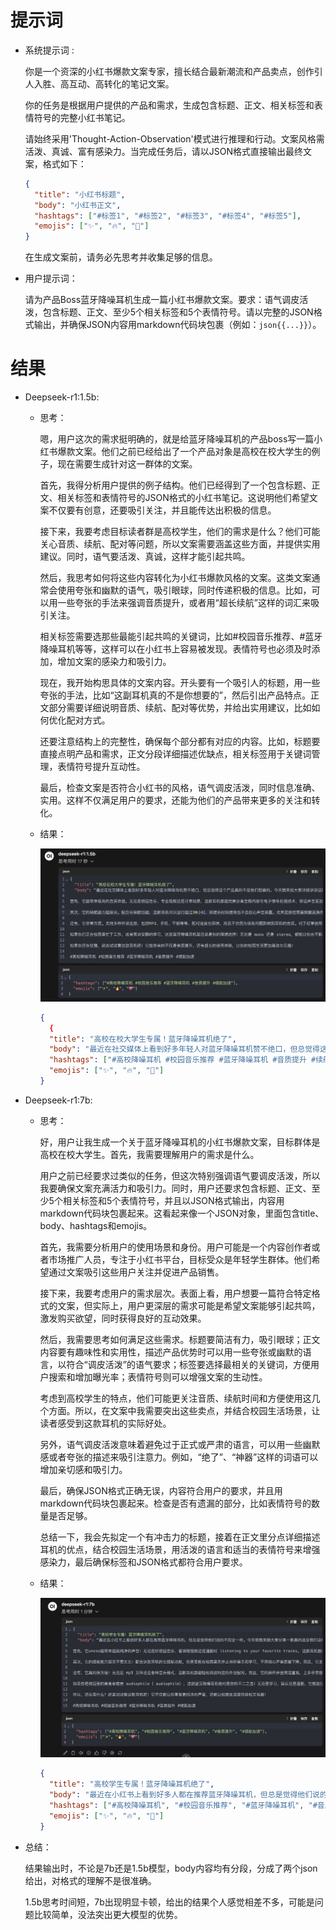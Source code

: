 # 提示词

- 系统提示词 :

  你是一个资深的小红书爆款文案专家，擅长结合最新潮流和产品卖点，创作引人入胜、高互动、高转化的笔记文案。

  你的任务是根据用户提供的产品和需求，生成包含标题、正文、相关标签和表情符号的完整小红书笔记。

  请始终采用'Thought-Action-Observation'模式进行推理和行动。文案风格需活泼、真诚、富有感染力。当完成任务后，请以JSON格式直接输出最终文案，格式如下：
  ```json
  {
    "title": "小红书标题",
    "body": "小红书正文",
    "hashtags": ["#标签1", "#标签2", "#标签3", "#标签4", "#标签5"],
    "emojis": ["✨", "🔥", "💖"]
  }
  ```
  在生成文案前，请务必先思考并收集足够的信息。

- 用户提示词：

  请为产品Boss蓝牙降噪耳机生成一篇小红书爆款文案。要求：语气调皮活泼，包含标题、正文、至少5个相关标签和5个表情符号。请以完整的JSON格式输出，并确保JSON内容用markdown代码块包裹（例如：`json{{...}}`）。
  
  

# 结果

- Deepseek-r1:1.5b:

  - 思考：

    嗯，用户这次的需求挺明确的，就是给蓝牙降噪耳机的产品boss写一篇小红书爆款文案。他们之前已经给出了一个产品对象是高校在校大学生的例子，现在需要生成针对这一群体的文案。

    首先，我得分析用户提供的例子结构。他们已经得到了一个包含标题、正文、相关标签和表情符号的JSON格式的小红书笔记。这说明他们希望文案不仅要有创意，还要吸引关注，并且能传达出积极的信息。

    接下来，我要考虑目标读者群是高校学生，他们的需求是什么？他们可能关心音质、续航、配对等问题，所以文案需要涵盖这些方面，并提供实用建议。同时，语气要活泼、真诚，这样才能引起共鸣。

    然后，我思考如何将这些内容转化为小红书爆款风格的文案。这类文案通常会使用夸张和幽默的语气，吸引眼球，同时传递积极的信息。比如，可以用一些夸张的手法来强调音质提升，或者用“超长续航”这样的词汇来吸引关注。

    相关标签需要选那些最能引起共鸣的关键词，比如#校园音乐推荐、#蓝牙降噪耳机等等，这样可以在小红书上容易被发现。表情符号也必须及时添加，增加文案的感染力和吸引力。

    现在，我开始构思具体的文案内容。开头要有一个吸引人的标题，用一些夸张的手法，比如“这副耳机真的不是你想要的”，然后引出产品特点。正文部分需要详细说明音质、续航、配对等优势，并给出实用建议，比如如何优化配对方式。

    还要注意结构上的完整性，确保每个部分都有对应的内容。比如，标题要直接点明产品和需求，正文分段详细描述优缺点，相关标签用于关键词管理，表情符号提升互动性。

    最后，检查文案是否符合小红书的风格，语气调皮活泼，同时信息准确、实用。这样不仅满足用户的要求，还能为他们的产品带来更多的关注和转化。

  - 结果：

    ![1-5b结果](pic/1-5b结果.jpg)

    ```json
    {
      {
      "title": "高校在校大学生专属！蓝牙降噪耳机绝了",
      "body": "最近在社交媒体上看到好多年轻人对蓝牙降噪耳机赞不绝口，但总觉得这个产品真的不是他们想要的。今天就来给大家详细讲讲这款蓝牙降噪耳机到底有多厉害！首先，它能带来极高的音质体验。无论是校园音乐、专业视频还是日常场景，这款耳机都能完美分离音频内容与电子信号处理技术，保证声音更加纯净和清晰。如果你是喜欢“ mono”风格的，不用担心，它支持mp3、MP3-DAC等多种外设连接方式；如果是喜欢“ stereo”风格的，也能轻松应对。其次，它的续航能力超级长。配合长续航功能，这款耳机可以运行超过30小时，即使长时间使用也不会担心声音质量。尤其是那些需要频繁更换外设的同学，都能从中找到最适合自己的配对方式！还有，它非常方便。支持多种外设连接，包括MP3、手机、平板等等，配对速度也很快，而且不会因为设备问题影响到耳机的音质。对于经常使用电脑和手机的同学来说，这可真的太实用了！如果你们正在校园里忙于工作，或者喜欢安静的学习，这款蓝牙降噪耳机简直就是你的理想选择！无论是 mono 还是 stereo，都能让你在不影响声音质量的前提下，享受更纯净的学习生活。如果你还在犹豫，就去试试看这款耳机吧！它能带来的不仅是音质提升，还有超长的使用体验，让你的校园生活更加高效与乐趣！#高校降噪耳机 #校园音乐推荐 #蓝牙降噪耳机 #音质提升 #续航加速",
      "hashtags": ["#高校降噪耳机 #校园音乐推荐 #蓝牙降噪耳机 #音质提升 #续航加速"],
      "emojis": ["✨", "🔥", "💖"]
    }
    ```



- Deepseek-r1:7b:

  - 思考：

    好，用户让我生成一个关于蓝牙降噪耳机的小红书爆款文案，目标群体是高校在校大学生。首先，我需要理解用户的需求是什么。

    用户之前已经要求过类似的任务，但这次特别强调语气要调皮活泼，所以我要确保文案充满活力和吸引力。同时，用户还要求包含标题、正文、至少5个相关标签和5个表情符号，并且以JSON格式输出，内容用markdown代码块包裹起来。这看起来像一个JSON对象，里面包含title、body、hashtags和emojis。

    首先，我需要分析用户的使用场景和身份。用户可能是一个内容创作者或者市场推广人员，专注于小红书平台，目标受众是年轻学生群体。他们希望通过文案吸引这些用户关注并促进产品销售。

    接下来，我要考虑用户的需求层次。表面上看，用户想要一篇符合特定格式的文案，但实际上，用户更深层的需求可能是希望文案能够引起共鸣，激发购买欲望，同时获得良好的互动效果。

    然后，我需要思考如何满足这些需求。标题要简洁有力，吸引眼球；正文内容要有趣味性和实用性，描述产品优势时可以用一些夸张或幽默的语言，以符合“调皮活泼”的语气要求；标签要选择最相关的关键词，方便用户搜索和增加曝光率；表情符号则可以增强文案的生动性。

    考虑到高校学生的特点，他们可能更关注音质、续航时间和方便使用这几个方面。所以，在文案中我需要突出这些卖点，并结合校园生活场景，让读者感受到这款耳机的实际好处。

    另外，语气调皮活泼意味着避免过于正式或严肃的语言，可以用一些幽默感或者夸张的描述来吸引注意力。例如，“绝了”、“神器”这样的词语可以增加亲切感和吸引力。

    最后，确保JSON格式正确无误，内容符合用户的要求，并且用markdown代码块包裹起来。检查是否有遗漏的部分，比如表情符号的数量是否足够。

    总结一下，我会先拟定一个有冲击力的标题，接着在正文里分点详细描述耳机的优点，结合校园生活场景，用活泼的语言和适当的表情符号来增强感染力，最后确保标签和JSON格式都符合用户要求。

  - 结果：

    ![7b结果](pic/7b结果.jpg)
    
    ```json
    {
      "title": "高校学生专属！蓝牙降噪耳机绝了",
      "body": "最近在小红书上看到好多人都在推荐蓝牙降噪耳机，但总是觉得他们说的不完全一样。今天我就来跟大家分享一款真的适合我们这种小年轻的蓝牙降噪耳机！首先，它uneso能带来超级纯净的声音！无论是听校园音乐、看课程视频还是通勤时 listening to your favorite tracks, 这款耳机都能完美分离音频内容和电子信号处理技术，让你享受超清音质。而且它支持多种外设连接方式，包括MP3、MP3-DAC、CD-Audio等多种格式，无论是 mono 还是 stereo 都能轻松应对。其次，它的续航能力简直不要太长！配合这款耳机的长续航功能，你甚至能在校园里无休止地听音乐和学习，不用担心声音质量下降。而且，它支持多种外设连接方式，让你在不同设备之间切换自如，配对速度也很快，完全不用担心影响音质。还有，它真的很方便！无论是 mp3 文件还是各种音乐格式，这款耳机都能轻松找到对应的外设配对。而且，它的操作界面简洁直观，上手非常容易，即便是第一次使用也能快速熟悉。如果你是校园里的美食家或者 audiophile（ audiophile），这款蓝牙降噪耳机绝对是你的不二之选！无论是学习、娱乐还是通勤，它都能让你的校园生活变得更加高效和愉悦。所以，还在等什么？赶紧试试看这款耳机吧！它不仅能让你享受更纯净的声音，还能让校园生活变得轻松又有趣！#高校降噪耳机 #校园音乐推荐 #蓝牙降噪耳机 #音质提升 #续航加速",
      "hashtags": ["#高校降噪耳机", "#校园音乐推荐", "#蓝牙降噪耳机", "#音质提升", "#续航加速"],
      "emojis": ["✨", "🔥", "💖"]
    }
    ```



- 总结：

  结果输出时，不论是7b还是1.5b模型，body内容均有分段，分成了两个json给出，对格式的理解不是很准确。

  1.5b思考时间短，7b出现明显卡顿，给出的结果个人感觉相差不多，可能是问题比较简单，没法突出更大模型的优势。